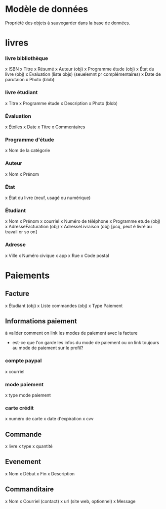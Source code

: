
Modèle de données
=================

Propriété des objets à sauvegarder dans la base de données.

# livres

### livre bibliothèque
x ISBN
x Titre
x Résumé
x Auteur (obj)
x Programme étude (obj)
x État du livre (obj)
x Evaluation (liste objs) (seuelemnt pr complémentaires)
x Date de parutaion
x Photo (blob)

### livre étudiant
x Titre
x Programme étude
x Description
x Photo (blob)

### Évaluation
x Étoiles
x Date
x Titre
x Commentaires

### Programme d'étude
x Nom de la catégorie

### Auteur
x Nom
x Prénom

### État
x État du livre (neuf, usagé ou numérique)

### Étudiant
x Nom
x Prénom
x courriel
x Numéro de téléphone
x Programme etude (obj)
x AdresseFacturation (obj)
x AdresseLivraison (obj) [pcq, peut ê livré au travail or so on]

### Adresse
x Ville
x Numéro civique
x app
x Rue
x Code postal

# Paiements

## Facture
x Étudiant (obj)
x Liste commandes (obj)
x Type Paiement

## Informations paiement
à valider comment on link les modes de paiement avec la facture
- est-ce que l'on garde les infos du mode de paiement ou on link
  toujours au mode de paiement sur le profil?

### compte paypal
x courriel

### mode paiement
x type mode paiement

### carte crédit
x numéro de carte
x date d'expiration
x cvv

## Commande
x livre 
x type
x quantité

## Evenement
x Nom
x Début
x Fin
x Description

## Commanditaire
x Nom
x Courriel (contact)
x url (site web, optionnel)
x Message
